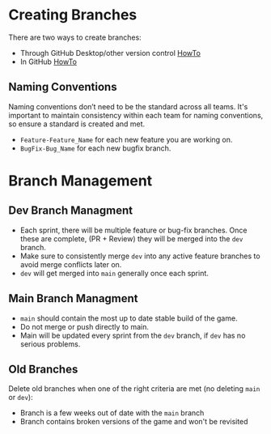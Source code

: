 # Creating Branches
There are two ways to create branches:
- Through GitHub Desktop/other version control [HowTo](https://docs.github.com/en/desktop/making-changes-in-a-branch/managing-branches-in-github-desktop) 
- In GitHub [HowTo](https://docs.github.com/en/pull-requests/collaborating-with-pull-requests/proposing-changes-to-your-work-with-pull-requests/creating-and-deleting-branches-within-your-repository)

## Naming Conventions
Naming conventions don’t need to be the standard across all teams. It's important to maintain consistency within each team for naming conventions, so ensure a standard is created and met.
- `Feature-Feature_Name` for each new feature you are working on. 
- `BugFix-Bug_Name` for each new bugfix branch. 

# Branch Management
## Dev Branch Managment
- Each sprint, there will be multiple feature or bug-fix branches. 
  Once these are complete, (PR + Review) they will be merged into the `dev` branch. 
- Make sure to consistently merge `dev` into any active feature branches to avoid merge conflicts later on.
- `dev` will get merged into `main` generally once each sprint. 
## Main Branch Managment
- `main` should contain the most up to date stable build of the game.
- Do not merge or push directly to main.
- Main will be updated every sprint from the `dev` branch, if `dev` has no serious problems.
## Old Branches
Delete old branches when one of the right criteria are met (no deleting `main` or `dev`):
- Branch is a few weeks out of date with the `main` branch 
- Branch contains broken versions of the game and won't be revisited
